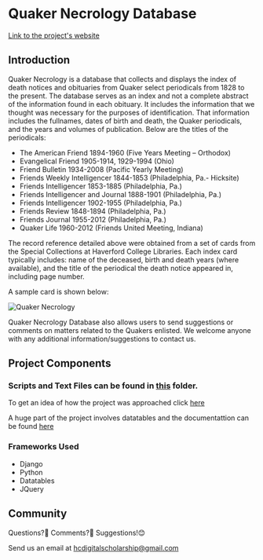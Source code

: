 
# Quaker Necrology Database
[Link to the project's website]()

## Introduction

Quaker Necrology is a database that collects and displays the index of death notices and obituaries from Quaker select periodicals from 1828 to the present. The database serves as an index and not a complete abstract of the information found in each obituary. It includes the information that we thought was necessary for the purposes of identification. That information includes the fullnames, dates of birth and death, the Quaker periodicals, and the years and volumes of publication. Below are the titles of the periodicals:

* The American Friend 1894-1960 (Five Years Meeting – Orthodox)
* Evangelical Friend 1905-1914, 1929-1994 (Ohio)
* Friend Bulletin 1934-2008 (Pacific Yearly Meeting)
* Friends Weekly Intelligencer 1844-1853 (Philadelphia, Pa.- Hicksite)
* Friends Intelligencer 1853-1885 (Philadelphia, Pa.)
* Friends Intelligencer and Journal 1888-1901 (Philadelphia, Pa.)
* Friends Intelligencer 1902-1955 (Philadelphia, Pa.)
* Friends Review 1848-1894 (Philadelphia, Pa.)
* Friends Journal 1955-2012 (Philadelphia, Pa.)
* Quaker Life 1960-2012 (Friends United Meeting, Indiana)

The record reference detailed above were obtained from a set of cards from the Special Collections at Haverford College Libraries. Each index card typically includes: name of the deceased, birth and death years (where available), and the title of the periodical the death notice appeared in, including page number.

A sample card is shown below: 

![Quaker Necrology](https://github.com/iogolla/quaker-necrology/blob/master/sample%20image.png)


Quaker Necrology Database also allows users to send suggestions or comments on matters related to the Quakers enlisted. We welcome anyone with any additional information/suggestions to contact us.

## Project Components
### Scripts and Text Files can be found in [this](https://github.com/iogolla/quaker-necrology/tree/master/project1/assets/scripts) folder.

To get an idea of how the project was approached click [here](https://github.com/iogolla/quaker-necrology/tree/master/project1/assets/scripts)

A huge part of the project involves datatables and the documentattion can be found [here](https://github.com/HCDigitalScholarship/ds-cookbook/tree/master/datatables-server-side-processing)

### Frameworks Used
* Django
* Python
* Datatables
* JQuery

## Community

Questions?🤔 Comments?🤨 Suggestions!😊

Send us an email at hcdigitalscholarship@gmail.com


